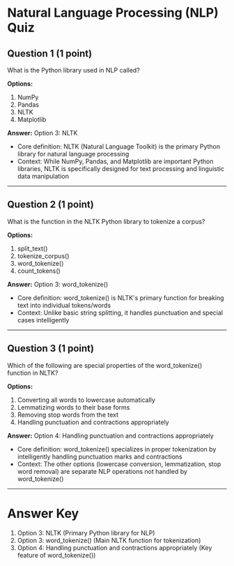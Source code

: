 # Natural Language Processing (NLP) Quiz

## Question 1 (1 point)
What is the Python library used in NLP called?

**Options:**
1. NumPy
2. Pandas
3. NLTK
4. Matplotlib

**Answer:** Option 3: NLTK
- Core definition: NLTK (Natural Language Toolkit) is the primary Python library for natural language processing
- Context: While NumPy, Pandas, and Matplotlib are important Python libraries, NLTK is specifically designed for text processing and linguistic data manipulation

---

## Question 2 (1 point)
What is the function in the NLTK Python library to tokenize a corpus?

**Options:**
1. split_text()
2. tokenize_corpus()
3. word_tokenize()
4. count_tokens()

**Answer:** Option 3: word_tokenize()
- Core definition: word_tokenize() is NLTK's primary function for breaking text into individual tokens/words
- Context: Unlike basic string splitting, it handles punctuation and special cases intelligently

---

## Question 3 (1 point)
Which of the following are special properties of the word_tokenize() function in NLTK?

**Options:**
1. Converting all words to lowercase automatically
2. Lemmatizing words to their base forms
3. Removing stop words from the text
4. Handling punctuation and contractions appropriately

**Answer:** Option 4: Handling punctuation and contractions appropriately
- Core definition: word_tokenize() specializes in proper tokenization by intelligently handling punctuation marks and contractions
- Context: The other options (lowercase conversion, lemmatization, stop word removal) are separate NLP operations not handled by word_tokenize()

---

# Answer Key
1. Option 3: NLTK (Primary Python library for NLP)
2. Option 3: word_tokenize() (Main NLTK function for tokenization)
3. Option 4: Handling punctuation and contractions appropriately (Key feature of word_tokenize())
